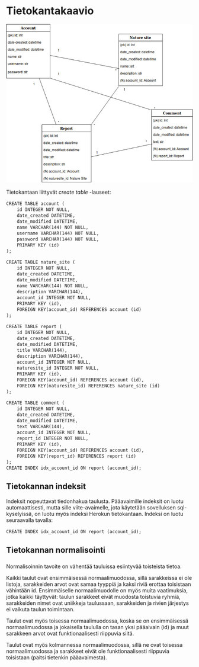 # Tietokantakaavio

![alt text](https://raw.githubusercontent.com/olgaviho/naytteidenKerays/master/documentation/pictures/tietokantakaavio3.JPG)

Tietokantaan liittyvät _create table_ -lauseet:

```
CREATE TABLE account (
	id INTEGER NOT NULL, 
	date_created DATETIME, 
	date_modified DATETIME, 
	name VARCHAR(144) NOT NULL, 
	username VARCHAR(144) NOT NULL, 
	password VARCHAR(144) NOT NULL, 
	PRIMARY KEY (id)
);
```
```
CREATE TABLE nature_site (
	id INTEGER NOT NULL, 
	date_created DATETIME, 
	date_modified DATETIME, 
	name VARCHAR(144) NOT NULL, 
	description VARCHAR(144), 
	account_id INTEGER NOT NULL, 
	PRIMARY KEY (id), 
	FOREIGN KEY(account_id) REFERENCES account (id)
);
```
```
CREATE TABLE report (
	id INTEGER NOT NULL, 
	date_created DATETIME, 
	date_modified DATETIME, 
	title VARCHAR(144), 
	description VARCHAR(144), 
	account_id INTEGER NOT NULL, 
	naturesite_id INTEGER NOT NULL, 
	PRIMARY KEY (id), 
	FOREIGN KEY(account_id) REFERENCES account (id), 
	FOREIGN KEY(naturesite_id) REFERENCES nature_site (id)
);
```
```
CREATE TABLE comment (
	id INTEGER NOT NULL, 
	date_created DATETIME, 
	date_modified DATETIME, 
	text VARCHAR(144), 
	account_id INTEGER NOT NULL, 
	report_id INTEGER NOT NULL, 
	PRIMARY KEY (id), 
	FOREIGN KEY(account_id) REFERENCES account (id), 
	FOREIGN KEY(report_id) REFERENCES report (id)
);
CREATE INDEX idx_account_id ON report (account_id);
```

## Tietokannan indeksit <h4>
  
Indeksit nopeuttavat tiedonhakua taulusta. Pääavaimille indeksit on luotu automaattisesti, mutta sille viite-avaimelle, jota käytetään sovelluksen sql-kyselyissä, on luotu myös indeksi Herokun tietokantaan. Indeksi on luotu seuraavalla tavalla:
```
CREATE INDEX idx_account_id ON report (account_id);
```

  
## Tietokannan normalisointi <h5>
Normalisoinnin tavoite on vähentää tauluissa esiintyvää toisteista tietoa.
  
Kaikki taulut ovat ensimmäisessä normaalimuodossa, sillä sarakkeissa ei ole listoja, sarakkeiden arvot ovat samaa tyyppiä ja kaksi riviä erottaa toisistaan vähintään id. Ensimmäiselle normaalimuodolle on myös muita vaatimuksia, jotka kaikki täyttyvät: taulun sarakkeet eivät muodosta toistuvia ryhmiä, sarakkeiden nimet ovat uniikkeja taulussaan, sarakkeiden ja rivien järjestys ei vaikuta taulun toimintaan.

Taulut ovat myös toisessa normaalimuodossa, koska se on ensimmäisessä normaalimuodossa ja jokaisella taululla on tasan yksi pääaivain (id) ja muut sarakkeen arvot ovat funktionaalisesti riippuvia siitä.

Taulut ovat myös kolmannessa normaalimuodossa, sillä ne ovat toisessa normaalimuodossa ja sarakkeet eivät ole funktionaalisesti riippuvia toisistaan (paitsi tietenkin pääavaimesta).
